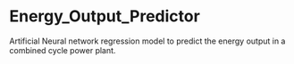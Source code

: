 # Energy_Output_Predictor
Artificial Neural network regression model to predict the energy output in a combined cycle power plant.

